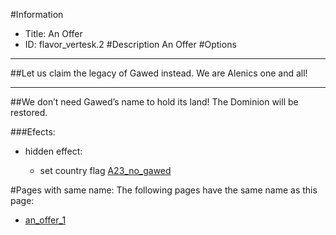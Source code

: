 #Information
 - Title: An Offer
 - ID: flavor_vertesk.2
#Description
An Offer
#Options

___
##Let us claim the legacy of Gawed instead. We are Alenics one and all! 

___
##We don’t need Gawed’s name to hold its land! The Dominion will be restored.

###Efects:<ul><li>hidden effect:</li><ul><li>set country flag [A23_no_gawed](../flags/a23_no_gawed.md)</li></ul></ul>


#Pages with same name:
The following pages have the same name as this page:
 - [an_offer_1](an_offer_1.md)
